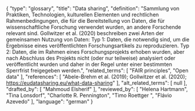 {
    "type": "glossary",
    "title": "Data sharing",
    "definition": "Sammlung von Praktiken, Technologien, kulturellen Elementen und rechtlichen Rahmenbedingungen, die für die Bereitstellung von Daten, die für wissenschaftliche Forschung verwendet wurden, an andere Forschende relevant sind. Gollwitzer et al. (2020) beschreiben zwei Arten der gemeinsamen Nutzung von Daten: Typ 1: Daten, die notwendig sind, um die Ergebnisse eines veröffentlichten Forschungsartikels zu reproduzieren. Typ 2: Daten, die im Rahmen eines Forschungsprojekts erhoben wurden, aber nach Abschluss des Projekts nicht (oder nur teilweise) analysiert oder veröffentlicht wurden und daher in der Regel unter einer bestimmten Sperrfrist freigegeben werden.",
    "related_terms": [
        "FAIR principles",
        "Open data"
    ],
    "references": [
        "Abele-Brehm et al. (2019); Gollwitzer  et al. (2020); https://eudatasharing.eu/what-data-sharing"
    ],
    "alt_related_terms": [
        null
    ],
    "drafted_by": [
        "Mahmoud Elsherif"
    ],
    "reviewed_by": [
        "Helena Hartmann",
        "Tina Lonsdorf",
        "Charlotte R. Pennington",
        "Timo Roettger ",
        "Flávio Azevedo"
    ],
    "language": "german"
}